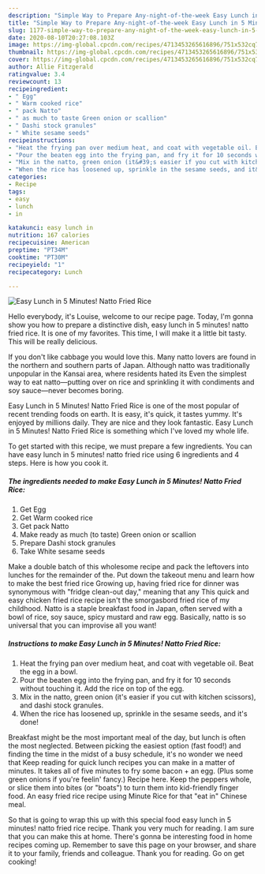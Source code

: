 ```yaml
---
description: "Simple Way to Prepare Any-night-of-the-week Easy Lunch in 5 Minutes! Natto Fried Rice"
title: "Simple Way to Prepare Any-night-of-the-week Easy Lunch in 5 Minutes! Natto Fried Rice"
slug: 1177-simple-way-to-prepare-any-night-of-the-week-easy-lunch-in-5-minutes-natto-fried-rice
date: 2020-08-10T20:27:08.103Z
image: https://img-global.cpcdn.com/recipes/4713453265616896/751x532cq70/easy-lunch-in-5-minutes-natto-fried-rice-recipe-main-photo.jpg
thumbnail: https://img-global.cpcdn.com/recipes/4713453265616896/751x532cq70/easy-lunch-in-5-minutes-natto-fried-rice-recipe-main-photo.jpg
cover: https://img-global.cpcdn.com/recipes/4713453265616896/751x532cq70/easy-lunch-in-5-minutes-natto-fried-rice-recipe-main-photo.jpg
author: Allie Fitzgerald
ratingvalue: 3.4
reviewcount: 13
recipeingredient:
- " Egg"
- " Warm cooked rice"
- " pack Natto"
- " as much to taste Green onion or scallion"
- " Dashi stock granules"
- " White sesame seeds"
recipeinstructions:
- "Heat the frying pan over medium heat, and coat with vegetable oil. Beat the egg in a bowl."
- "Pour the beaten egg into the frying pan, and fry it for 10 seconds without touching it. Add the rice on top of the egg."
- "Mix in the natto, green onion (it&#39;s easier if you cut with kitchen scissors), and dashi stock granules."
- "When the rice has loosened up, sprinkle in the sesame seeds, and it&#39;s done!"
categories:
- Recipe
tags:
- easy
- lunch
- in

katakunci: easy lunch in 
nutrition: 167 calories
recipecuisine: American
preptime: "PT34M"
cooktime: "PT30M"
recipeyield: "1"
recipecategory: Lunch

---
```



![Easy Lunch in 5 Minutes! Natto Fried Rice](https://img-global.cpcdn.com/recipes/4713453265616896/751x532cq70/easy-lunch-in-5-minutes-natto-fried-rice-recipe-main-photo.jpg)

Hello everybody, it's Louise, welcome to our recipe page. Today, I'm gonna show you how to prepare a distinctive dish, easy lunch in 5 minutes! natto fried rice. It is one of my favorites. This time, I will make it a little bit tasty. This will be really delicious.

If you don&#39;t like cabbage you would love this. Many natto lovers are found in the northern and southern parts of Japan. Although natto was traditionally unpopular in the Kansai area, where residents hated its Even the simplest way to eat natto—putting over on rice and sprinkling it with condiments and soy sauce—never becomes boring.

Easy Lunch in 5 Minutes! Natto Fried Rice is one of the most popular of recent trending foods on earth. It is easy, it's quick, it tastes yummy. It's enjoyed by millions daily. They are nice and they look fantastic. Easy Lunch in 5 Minutes! Natto Fried Rice is something which I've loved my whole life.


To get started with this recipe, we must prepare a few ingredients. You can have easy lunch in 5 minutes! natto fried rice using 6 ingredients and 4 steps. Here is how you cook it.

<!--inarticleads1-->

##### The ingredients needed to make Easy Lunch in 5 Minutes! Natto Fried Rice:

1. Get  Egg
1. Get  Warm cooked rice
1. Get  pack Natto
1. Make ready  as much (to taste) Green onion or scallion
1. Prepare  Dashi stock granules
1. Take  White sesame seeds


Make a double batch of this wholesome recipe and pack the leftovers into lunches for the remainder of the. Put down the takeout menu and learn how to make the best fried rice Growing up, having fried rice for dinner was synonymous with &#34;fridge clean-out day,&#34; meaning that any This quick and easy chicken fried rice recipe isn&#39;t the smorgasbord fried rice of my childhood. Natto is a staple breakfast food in Japan, often served with a bowl of rice, soy sauce, spicy mustard and raw egg. Basically, natto is so universal that you can improvise all you want! 

<!--inarticleads2-->

##### Instructions to make Easy Lunch in 5 Minutes! Natto Fried Rice:

1. Heat the frying pan over medium heat, and coat with vegetable oil. Beat the egg in a bowl.
1. Pour the beaten egg into the frying pan, and fry it for 10 seconds without touching it. Add the rice on top of the egg.
1. Mix in the natto, green onion (it&#39;s easier if you cut with kitchen scissors), and dashi stock granules.
1. When the rice has loosened up, sprinkle in the sesame seeds, and it&#39;s done!


Breakfast might be the most important meal of the day, but lunch is often the most neglected. Between picking the easiest option (fast food!) and finding the time in the midst of a busy schedule, it&#39;s no wonder we need that Keep reading for quick lunch recipes you can make in a matter of minutes. It takes all of five minutes to fry some bacon + an egg. (Plus some green onions if you&#39;re feelin&#39; fancy.) Recipe here. Keep the peppers whole, or slice them into bites (or &#34;boats&#34;) to turn them into kid-friendly finger food. An easy fried rice recipe using Minute Rice for that &#34;eat in&#34; Chinese meal. 

So that is going to wrap this up with this special food easy lunch in 5 minutes! natto fried rice recipe. Thank you very much for reading. I am sure that you can make this at home. There's gonna be interesting food in home recipes coming up. Remember to save this page on your browser, and share it to your family, friends and colleague. Thank you for reading. Go on get cooking!
